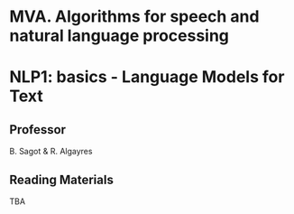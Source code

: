 # MVA. Algorithms for speech and natural language processing
# NLP1:  basics - Language Models for Text


## Professor
B. Sagot & R. Algayres
## Reading Materials

TBA



